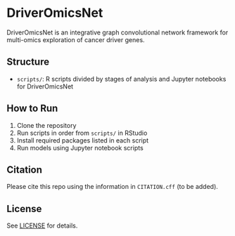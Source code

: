 # DriverOmicsNet

DriverOmicsNet is an integrative graph convolutional network framework for multi-omics exploration of cancer driver genes.

## Structure

- `scripts/`: R scripts divided by stages of analysis and Jupyter notebooks for DriverOmicsNet

## How to Run

1. Clone the repository
2. Run scripts in order from `scripts/` in RStudio
3. Install required packages listed in each script
4. Run models using Jupyter notebook scripts


## Citation

Please cite this repo using the information in `CITATION.cff` (to be added).

## License

See [LICENSE](LICENSE) for details.
